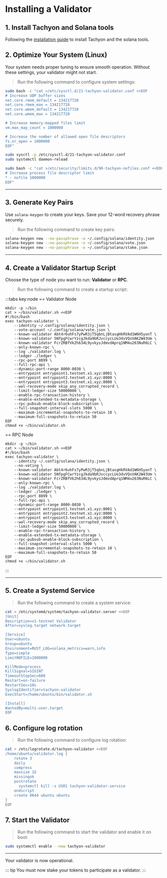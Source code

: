 # Installing a Validator

## 1. Install Tachyon and Solana tools

Following the [installation guide](../getting-started/installation) to install Tachyon and the solana tools.

## 2. Optimize Your System (Linux)

Your system needs proper tuning to ensure smooth operation. Without these settings, your validator might not start.

> Run the following command to configure system settings:

```sh
sudo bash -c "cat >/etc/sysctl.d/21-tachyon-validator.conf <<EOF
# Increase UDP buffer sizes
net.core.rmem_default = 134217728
net.core.rmem_max = 134217728
net.core.wmem_default = 134217728
net.core.wmem_max = 134217728

# Increase memory-mapped files limit
vm.max_map_count = 1000000

# Increase the number of allowed open file descriptors
fs.nr_open = 1000000
EOF"

sudo sysctl -p /etc/sysctl.d/21-tachyon-validator.conf
sudo systemctl daemon-reload

sudo bash -c "cat >/etc/security/limits.d/90-tachyon-nofiles.conf <<EOF
# Increase process file descriptor limit
* - nofile 1000000
EOF"
```

---

## 3. Generate Key Pairs

Use `solana-keygen` to create your keys. Save your 12-word recovery phrase securely.

> Run the following command to create key pairs:

```sh
solana-keygen new --no-passphrase -o ~/.config/solana/identity.json
solana-keygen new --no-passphrase -o ~/.config/solana/vote.json
solana-keygen new --no-passphrase -o ~/.config/solana/stake.json
```

---

## 4. Create a Validator Startup Script

Choose the type of node you want to run: **Validator** or **RPC**.

> Run the following command to create a startup script:

:::tabs key:node
== Validator Node

```shell [Validator Node]
mkdir -p ~/bin
cat > ~/bin/validator.sh <<EOF
#!/bin/bash
exec tachyon-validator \
    --identity ~/.config/solana/identity.json \
    --vote-account ~/.config/solana/vote.json \
    --known-validator Abt4r6uhFs7yPwR3jT5qbnLjBtasgHkRVAd1W6H5yonT \
    --known-validator 5NfpgFCwrYzcgJkda9bRJvccycLUo3dvVQsVAK2W43Um \
    --known-validator FcrZRBfVk2h634L9yvkysJdmvdAprq1NM4u263NuR6LC \
    --only-known-rpc \
    --log ./validator.log \
    --ledger ./ledger \
    --rpc-port 8899 \
    --full-rpc-api \
    --dynamic-port-range 8000-8030 \
    --entrypoint entrypoint1.testnet.x1.xyz:8001 \
    --entrypoint entrypoint2.testnet.x1.xyz:8000 \
    --entrypoint entrypoint3.testnet.x1.xyz:8000 \
    --wal-recovery-mode skip_any_corrupted_record \
    --limit-ledger-size 50000000 \
    --enable-rpc-transaction-history \
    --enable-extended-tx-metadata-storage \
    --rpc-pubsub-enable-block-subscription \
    --full-snapshot-interval-slots 5000 \
    --maximum-incremental-snapshots-to-retain 10 \
    --maximum-full-snapshots-to-retain 50
EOF
chmod +x ~/bin/validator.sh
```

== RPC Node

```shell [RPC Node]
mkdir -p ~/bin
cat > ~/bin/validator.sh <<EOF
#!/bin/bash
exec tachyon-validator \
    --identity ~/.config/solana/identity.json \
    --no-voting \
    --known-validator Abt4r6uhFs7yPwR3jT5qbnLjBtasgHkRVAd1W6H5yonT \
    --known-validator 5NfpgFCwrYzcgJkda9bRJvccycLUo3dvVQsVAK2W43Um \
    --known-validator FcrZRBfVk2h634L9yvkysJdmvdAprq1NM4u263NuR6LC \
    --only-known-rpc \
    --log ./validator.log \
    --ledger ./ledger \
    --rpc-port 8899 \
    --full-rpc-api \
    --dynamic-port-range 8000-8030 \
    --entrypoint entrypoint1.testnet.x1.xyz:8001 \
    --entrypoint entrypoint2.testnet.x1.xyz:8000 \
    --entrypoint entrypoint3.testnet.x1.xyz:8000 \
    --wal-recovery-mode skip_any_corrupted_record \
    --limit-ledger-size 50000000 \
    --enable-rpc-transaction-history \
    --enable-extended-tx-metadata-storage \
    --rpc-pubsub-enable-block-subscription \
    --full-snapshot-interval-slots 5000 \
    --maximum-incremental-snapshots-to-retain 10 \
    --maximum-full-snapshots-to-retain 50
EOF
chmod +x ~/bin/validator.sh
```

:::

---

## 5. Create a Systemd Service

> Run the following command to create a system service:

```sh
cat > /etc/systemd/system/tachyon-validator.server <<EOF
[Unit]
Description=x1-testnet Validator
After=syslog.target network.target

[Service]
User=ubuntu
Group=ubuntu
Environment=RUST_LOG=solana_metrics=warn,info
Type=simple
LimitNOFILE=1000000

KillMode=process
KillSignal=SIGINT
TimeoutStopSec=600
Restart=on-failure
RestartSec=10s
SyslogIdentifier=tachyon-validator
ExecStart=/home/ubuntu/bin/validator.sh

[Install]
WantedBy=multi-user.target
EOF
```

## 6. Configure log rotation

> Run the following command to configure log rotation:

```sh
cat > /etc/logrotate.d/tachyon-validator <<EOF
/home/ubuntu/validator.log {
    rotate 3
    daily
    compress
    maxsize 1G
    missingok
    postrotate
      systemctl kill -s USR1 tachyon-validator.service
    endscript
    create 0644 ubuntu ubuntu
}
EOF
```

## 7. Start the Validator

> Run the following command to start the validator and enable it on boot:

```sh
sudo systemctl enable --now tachyon-validator
```

---

Your validator is now operational.

::: tip
You must now stake your tokens to participate as a validator.
:::
